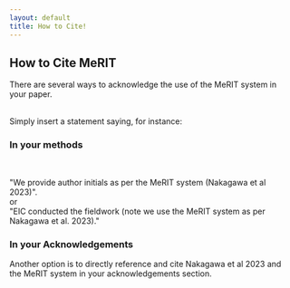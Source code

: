 ```yaml
---
layout: default
title: How to Cite!
---
```



<h2>How to Cite MeRIT</h2>

There are several ways to acknowledge the use of the MeRIT system in your paper.

<br>
Simply insert a statement saying, for instance: <br>

<h3> In your methods </h3>
<br>

"We provide author initials as per the MeRIT system (Nakagawa et al 2023)". <br>
or <br>
"EIC conducted the fieldwork (note we use the MeRIT system as per Nakagawa et al. 2023)."
<br>

<h3> In your Acknowledgements </h3>

Another option is to directly reference and cite Nakagawa et al 2023 and the MeRIT system in your acknowledgements section.
